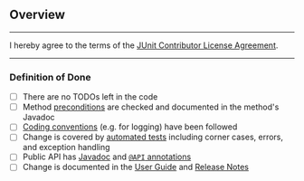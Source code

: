 ## Overview

<!-- Please describe your changes here and list any open questions you might have. -->

---

I hereby agree to the terms of the [JUnit Contributor License Agreement](https://github.com/junit-team/junit-framework/blob/002a0052926ddee57cf90580fa49bc37e5a72427/CONTRIBUTING.md#junit-contributor-license-agreement).

---

### Definition of Done

- [ ] There are no TODOs left in the code
- [ ] Method [preconditions](https://docs.junit.org/snapshot/api/org.junit.platform.commons/org/junit/platform/commons/util/Preconditions.html) are checked and documented in the method's Javadoc
- [ ] [Coding conventions](https://github.com/junit-team/junit-framework/blob/HEAD/CONTRIBUTING.md#coding-conventions) (e.g. for logging) have been followed
- [ ] Change is covered by [automated tests](https://github.com/junit-team/junit-framework/blob/HEAD/CONTRIBUTING.md#tests) including corner cases, errors, and exception handling
- [ ] Public API has [Javadoc](https://github.com/junit-team/junit-framework/blob/HEAD/CONTRIBUTING.md#javadoc) and [`@API` annotations](https://apiguardian-team.github.io/apiguardian/docs/current/api/org/apiguardian/api/API.html)
- [ ] Change is documented in the [User Guide](https://docs.junit.org/snapshot/user-guide/) and [Release Notes](https://docs.junit.org/snapshot/user-guide/#release-notes)
